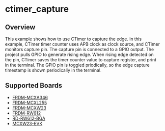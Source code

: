 # ctimer_capture

## Overview
This example shows how to use CTimer to capture the edge. In this example, CTimer
timer counter uses APB clock as clock source, and CTimer monitors capture pin.
The capture pin is connected to a GPIO output. The project pulls GPIO to generate
rising edge. When rising edge detected on the pin, CTimer saves the timer counter value
to capture register, and print in the terminal. The GPIO pin is toggled priodically,
so the edge capture timestamp is shown periodically in the terminal.

## Supported Boards
- [FRDM-MCXA346](../../../_boards/frdmmcxa346/driver_examples/ctimer/capture/example_board_readme.md)
- [FRDM-MCXL255](../../../_boards/frdmmcxa346/driver_examples/ctimer/simple_pwm_interrupt/example_board_readme.md)
- [FRDM-MCXW23](../../../_boards/frdmmcxw23/driver_examples/ctimer/capture/example_board_readme.md)
- [FRDM-RW612](../../../_boards/frdmrw612/driver_examples/ctimer/capture/example_board_readme.md)
- [RD-RW612-BGA](../../../_boards/rdrw612bga/driver_examples/ctimer/capture/example_board_readme.md)
- [MCXW23-EVK](../../../_boards/mcxw23evk/driver_examples/ctimer/capture/example_board_readme.md)
